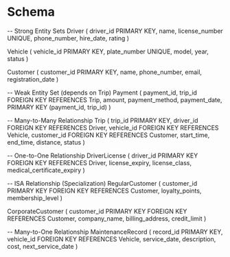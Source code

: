 # Schema

-- Strong Entity Sets
Driver (
    driver_id PRIMARY KEY,
    name,
    license_number UNIQUE,
    phone_number,
    hire_date,
    rating
)

Vehicle (
    vehicle_id PRIMARY KEY,
    plate_number UNIQUE,
    model,
    year,
    status
)

Customer (
    customer_id PRIMARY KEY,
    name,
    phone_number,
    email,
    registration_date
)

-- Weak Entity Set (depends on Trip)
Payment (
    payment_id,
    trip_id FOREIGN KEY REFERENCES Trip,
    amount,
    payment_method,
    payment_date,
    PRIMARY KEY (payment_id, trip_id)
)

-- Many-to-Many Relationship
Trip (
    trip_id PRIMARY KEY,
    driver_id FOREIGN KEY REFERENCES Driver,
    vehicle_id FOREIGN KEY REFERENCES Vehicle,
    customer_id FOREIGN KEY REFERENCES Customer,
    start_time,
    end_time,
    distance,
    status
)

-- One-to-One Relationship
DriverLicense (
    driver_id PRIMARY KEY FOREIGN KEY REFERENCES Driver,
    license_expiry,
    license_class,
    medical_certificate_expiry
)

-- ISA Relationship (Specialization)
RegularCustomer (
    customer_id PRIMARY KEY FOREIGN KEY REFERENCES Customer,
    loyalty_points,
    membership_level
)

CorporateCustomer (
    customer_id PRIMARY KEY FOREIGN KEY REFERENCES Customer,
    company_name,
    billing_address,
    credit_limit
)

-- Many-to-One Relationship
MaintenanceRecord (
    record_id PRIMARY KEY,
    vehicle_id FOREIGN KEY REFERENCES Vehicle,
    service_date,
    description,
    cost,
    next_service_date
)
